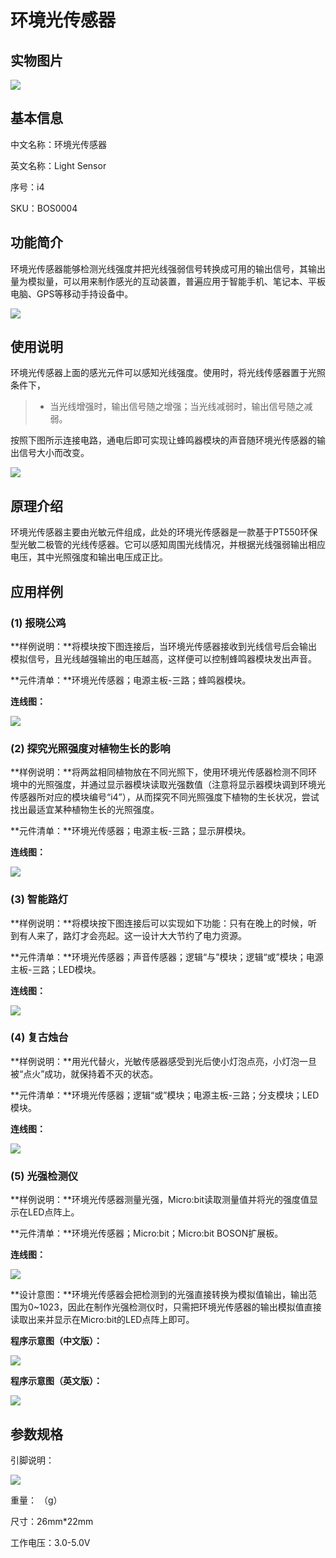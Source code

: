 # 环境光传感器

## 实物图片

![](.gitbook/assets/boson-huan-jing-guang-chuan-gan-qi-shi-wu-tu-pian.jpg)

## 基本信息

中文名称：环境光传感器

英文名称：Light Sensor

序号：i4

SKU：BOS0004

## 功能简介

环境光传感器能够检测光线强度并把光线强弱信号转换成可用的输出信号，其输出量为模拟量，可以用来制作感光的互动装置，普遍应用于智能手机、笔记本、平板电脑、GPS等移动手持设备中。

![](.gitbook/assets/boson-huan-jing-guang-chuan-gan-qi-mo-kuai-jian-jie.png)

## 使用说明

环境光传感器上面的感光元件可以感知光线强度。使用时，将光线传感器置于光照条件下，

> * 当光线增强时，输出信号随之增强；当光线减弱时，输出信号随之减弱。

按照下图所示连接电路，通电后即可实现让蜂鸣器模块的声音随环境光传感器的输出信号大小而改变。

![](.gitbook/assets/boson-huan-jing-guang-chuan-gan-qi-shi-yong-shuo-ming.png)

## 原理介绍

环境光传感器主要由光敏元件组成，此处的环境光传感器是一款基于PT550环保型光敏二极管的光线传感器。它可以感知周围光线情况，并根据光线强弱输出相应电压，其中光照强度和输出电压成正比。

## 应用样例

### \(1\) 报晓公鸡

**样例说明：**将模块按下图连接后，当环境光传感器接收到光线信号后会输出模拟信号，且光线越强输出的电压越高，这样便可以控制蜂鸣器模块发出声音。

**元件清单：**环境光传感器；电源主板-三路；蜂鸣器模块。

**连线图：**

![](.gitbook/assets/boson-huan-jing-guang-chuan-gan-qi-ying-yong-yang-li-1-lian-xian-tu.png)

### \(2\) 探究光照强度对植物生长的影响

**样例说明：**将两盆相同植物放在不同光照下，使用环境光传感器检测不同环境中的光照强度，并通过显示器模块读取光强数值（注意将显示器模块调到环境光传感器所对应的模块编号“i4”），从而探究不同光照强度下植物的生长状况，尝试找出最适宜某种植物生长的光照强度。

**元件清单：**环境光传感器；电源主板-三路；显示屏模块。

**连线图：**

![](.gitbook/assets/boson-huan-jing-guang-chuan-gan-qi-ying-yong-yang-li-2-lian-xian-tu.png)

### \(3\) 智能路灯

**样例说明：**将模块按下图连接后可以实现如下功能：只有在晚上的时候，听到有人来了，路灯才会亮起。这一设计大大节约了电力资源。

**元件清单：**环境光传感器；声音传感器；逻辑“与”模块；逻辑“或”模块；电源主板-三路；LED模块。

**连线图：**

![](.gitbook/assets/boson-huan-jing-guang-chuan-gan-qi-ying-yong-yang-li-3-lian-xian-tu.png)

### \(4\) 复古烛台

**样例说明：**用光代替火，光敏传感器感受到光后使小灯泡点亮，小灯泡一旦被“点火”成功，就保持着不灭的状态。

**元件清单：**环境光传感器；逻辑“或”模块；电源主板-三路；分支模块；LED模块。

**连线图：**

![](.gitbook/assets/boson-huan-jing-guang-chuan-gan-qi-ying-yong-yang-li-4-lian-xian-tu.png)

### \(5\) 光强检测仪

**样例说明：**环境光传感器测量光强，Micro:bit读取测量值并将光的强度值显示在LED点阵上。

**元件清单：**环境光传感器；Micro:bit；Micro:bit BOSON扩展板。

**连线图：**

![](.gitbook/assets/boson-huan-jing-guang-chuan-gan-qi-ying-yong-yang-li-5-lian-xian-tu.png)

**设计意图：**环境光传感器会把检测到的光强直接转换为模拟值输出，输出范围为0~1023，因此在制作光强检测仪时，只需把环境光传感器的输出模拟值直接读取出来并显示在Micro:bit的LED点阵上即可。

**程序示意图（中文版）：**

![](.gitbook/assets/boson-huan-jing-guang-chuan-gan-qi-ying-yong-yang-li-5-cheng-xu-shi-yi-tu-zhong-wen-ban.png)

**程序示意图（英文版）：**

![](.gitbook/assets/boson-huan-jing-guang-chuan-gan-qi-ying-yong-yang-li-5-cheng-xu-shi-yi-tu-ying-wen-ban.png)

## 参数规格

引脚说明：

![](.gitbook/assets/boson-huan-jing-guang-chuan-gan-qi-yin-jiao-shuo-ming.png)

重量： （g）

尺寸：26mm\*22mm

工作电压：3.0-5.0V

